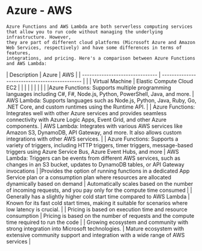 # Azure - AWS


```
Azure Functions and AWS Lambda are both serverless computing services that allow you to run code without managing the underlying infrastructure. However,
they are part of different cloud platforms (Microsoft Azure and Amazon Web Services, respectively) and have some differences in terms of features,
integrations, and pricing. Here's a comparison between Azure Functions and AWS Lambda:
```

| Description | Azure                      | AWS                      |
| ------------------------------- | --------------------------------------------- |
| | Virtual Machine  | Elastic Compute Cloud EC2 |
| | | |
| | | |
|Azure Functions: Supports multiple programming languages including C#, F#, Node.js, Python, PowerShell, Java, and more.  | AWS Lambda: Supports languages such as Node.js, Python, Java, Ruby, Go, .NET Core, and custom runtimes using the Runtime API. |
| Azure Functions: Integrates well with other Azure services and provides seamless connectivity with Azure Logic Apps, Event Grid, and other Azure components.  | AWS Lambda: Integrates with various AWS services like Amazon S3, DynamoDB, API Gateway, and more. It also allows custom integrations with other AWS services. |
| Azure Functions: Supports a variety of triggers, including HTTP triggers, timer triggers, message-based triggers using Azure Service Bus, Azure Event Hubs, and more | AWS Lambda: Triggers can be events from different AWS services, such as changes in an S3 bucket, updates to DynamoDB tables, or API Gateway invocations |
|Provides the option of running functions in a dedicated App Service plan or a consumption plan where resources are allocated dynamically based on demand  | Automatically scales based on the number of incoming requests, and you pay only for the compute time consumed |
| Generally has a slightly higher cold start time compared to AWS Lambda | Known for its fast cold start times, making it suitable for scenarios where low latency is crucial. |
| Pricing is based on execution time and resource consumption | Pricing is based on the number of requests and the compute time required to run the code |
| Growing ecosystem and community with strong integration into Microsoft technologies. |  Mature ecosystem with extensive community support and integration with a wide range of AWS services |

